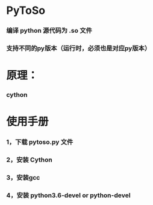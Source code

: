 # PyToSo
###   编译 python 源代码为 .so 文件
###   支持不同的py版本（运行时，必须也是对应py版本）

# 原理：
### cython 

# 使用手册
###   1，下载 pytoso.py 文件
###  2，安装 Cython
###  3，安装gcc
###  4，安装 python3.6-devel or python-devel  
